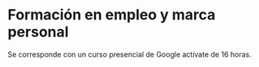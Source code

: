 # Formación en empleo y marca personal
Se corresponde con un curso presencial de Google actívate de 16 horas.
